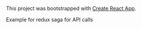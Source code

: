 This project was bootstrapped with [Create React App](https://github.com/facebookincubator/create-react-app).

Example for redux saga for API calls
